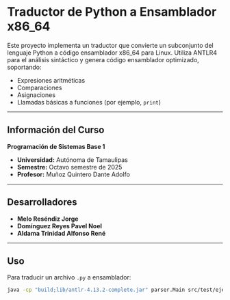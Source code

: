 # Traductor de Python a Ensamblador x86_64

Este proyecto implementa un traductor que convierte un subconjunto del lenguaje Python a código ensamblador x86_64 para Linux. Utiliza ANTLR4 para el análisis sintáctico y genera código ensamblador optimizado, soportando:

- Expresiones aritméticas
- Comparaciones
- Asignaciones
- Llamadas básicas a funciones (por ejemplo, `print`)

---

## Información del Curso

**Programación de Sistemas Base 1**  

- **Universidad:** Autónoma de Tamaulipas  
- **Semestre:** Octavo semestre de 2025  
- **Profesor:** Muñoz Quintero Dante Adolfo  

---

## Desarrolladores

- **Melo Reséndiz Jorge**  
- **Domínguez Reyes Pavel Noel**  
- **Aldama Trinidad Alfonso René**  

---

## Uso

Para traducir un archivo `.py` a ensamblador:

```bash
java -cp "build;lib/antlr-4.13.2-complete.jar" parser.Main src/test/ejemplo.py > build/ejemplo.asm
```
